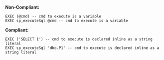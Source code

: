 **Non-Compliant:**

```tsql
EXEC (@cmd) -- cmd to execute is a variable
EXEC sp_executeSql @cmd -- cmd to execute is a variable
```

**Compliant:**

```tsql
EXEC ('SELECT 1') -- cmd to execute is declared inline as a string literal
EXEC sp_executeSql 'dbo.P1' -- cmd to execute is declared inline as a string literal
```
